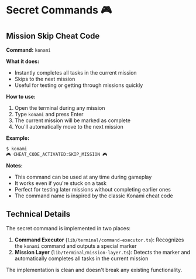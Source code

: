 # Secret Commands 🎮

## Mission Skip Cheat Code

**Command:** `konami`

**What it does:**
- Instantly completes all tasks in the current mission
- Skips to the next mission
- Useful for testing or getting through missions quickly

**How to use:**
1. Open the terminal during any mission
2. Type `konami` and press Enter
3. The current mission will be marked as complete
4. You'll automatically move to the next mission

**Example:**
```bash
$ konami
🎮 CHEAT_CODE_ACTIVATED:SKIP_MISSION 🎮
```

**Notes:**
- This command can be used at any time during gameplay
- It works even if you're stuck on a task
- Perfect for testing later missions without completing earlier ones
- The command name is inspired by the classic Konami cheat code

## Technical Details

The secret command is implemented in two places:
1. **Command Executor** (`lib/terminal/command-executor.ts`): Recognizes the `konami` command and outputs a special marker
2. **Mission Layer** (`lib/terminal/mission-layer.ts`): Detects the marker and automatically completes all tasks in the current mission

The implementation is clean and doesn't break any existing functionality.
